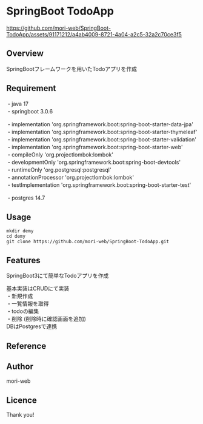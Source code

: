 # SpringBoot TodoApp
<!-- リポジトリネームを書く -->



https://github.com/mori-web/SpringBoot-TodoApp/assets/91171212/a4ab4009-8721-4a04-a2c5-32a2c70ce3f5



## Overview
<!-- 概要 を書く-->
<!-- 簡単に1〜2行 -->
SpringBootフレームワークを用いたTodoアプリを作成

## Requirement
<!-- 要件を書く -->
<!-- 環境に必要な言語・ツール・ライブラリやバージョンを記載する -->
・java 17  
・springboot 3.0.6

・implementation 'org.springframework.boot:spring-boot-starter-data-jpa'  
・implementation 'org.springframework.boot:spring-boot-starter-thymeleaf'  
・implementation 'org.springframework.boot:spring-boot-starter-validation'  
・implementation 'org.springframework.boot:spring-boot-starter-web'  
・compileOnly 'org.projectlombok:lombok'  
・developmentOnly 'org.springframework.boot:spring-boot-devtools'  
・runtimeOnly 'org.postgresql:postgresql'  
・annotationProcessor 'org.projectlombok:lombok'  
・testImplementation 'org.springframework.boot:spring-boot-starter-test'  

・postgres 14.7

## Usage
<!-- 使用方法を書く -->
<!-- 簡単な使い方・インストール方法など -->
```
mkdir demy
cd demy
git clone https://github.com/mori-web/SpringBoot-TodoApp.git
```



## Features
<!-- 特徴を書く -->
<!-- 詳しい仕様について基本的に箇条書きで書く -->
SpringBoot3にて簡単なTodoアプリを作成  

基本実装はCRUDにて実装  
・新規作成  
・一覧情報を取得  
・todoの編集  
・削除 (削除時に確認画面を追加)  
DBはPostgresで連携


## Reference
<!-- リファレンス -->
<!-- 参考URLを書く -->

## Author
<!-- 著者名（自分の情報を書く） -->
<!-- Twitterアカウント -->
<!-- [twitter](https://twitter.com/kumaron_web) -->
mori-web

## Licence
<!-- 例：[MIT](https://......) -->

Thank you!
